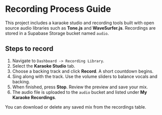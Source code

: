 # Recording Process Guide

This project includes a karaoke studio and recording tools built with open source audio libraries such as **Tone.js** and **WaveSurfer.js**. Recordings are stored in a Supabase Storage bucket named `audio`.

## Steps to record

1. Navigate to `Dashboard -> Recording Library`.
2. Select the **Karaoke Studio** tab.
3. Choose a backing track and click **Record**. A short countdown begins.
4. Sing along with the track. Use the volume sliders to balance vocals and backing.
5. When finished, press **Stop**. Review the preview and save your mix.
6. The audio file is uploaded to the `audio` bucket and listed under **My Karaoke Recordings**.

You can download or delete any saved mix from the recordings table.
